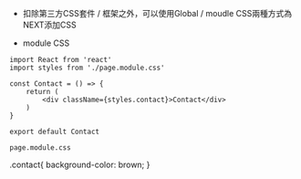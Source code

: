 - 扣除第三方CSS套件 / 框架之外，可以使用Global / moudle CSS兩種方式為NEXT添加CSS

- module CSS
```
import React from 'react'
import styles from './page.module.css'

const Contact = () => {
    return (
        <div className={styles.contact}>Contact</div>
    )
}

export default Contact

page.module.css
```
.contact{
    background-color: brown;
  } 
```